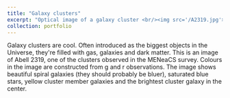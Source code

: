 ```yaml
---
title: "Galaxy clusters"
excerpt: "Optical image of a galaxy cluster <br/><img src='/A2319.jpg'>"
collection: portfolio
---
```


Galaxy clusters are cool. Often introduced as the biggest objects in the Universe, they're filled with gas, galaxies and dark matter. This is an image of Abell 2319, one of the clusters observed in the MENeaCS survey. Colours in the image are constructed from g and r observations. The image shows beautiful spiral galaxies (they should probably be bluer), saturated blue stars, yellow cluster member galaxies and the brightest cluster galaxy in the center.
